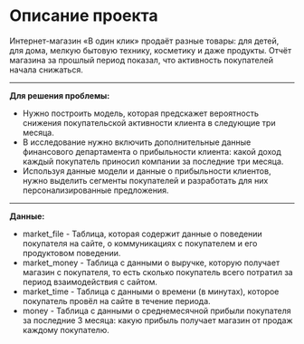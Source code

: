 # Описание проекта


Интернет-магазин «В один клик» продаёт разные товары: для детей, для дома, мелкую бытовую технику, косметику и даже продукты. Отчёт магазина за прошлый период показал, что активность покупателей начала снижаться.

-------------------------------

**Для решения проблемы:**
* Нужно построить модель, которая предскажет вероятность снижения покупательской активности клиента в следующие три месяца.
* В исследование нужно включить дополнительные данные финансового департамента о прибыльности клиента: какой доход каждый покупатель приносил компании за последние три месяца.
* Используя данные модели и данные о прибыльности клиентов, нужно выделить сегменты покупателей и разработать для них персонализированные предложения.

---------------------------------

**Данные:**
* market_file - Таблица, которая содержит данные о поведении покупателя на сайте, о коммуникациях с покупателем и его продуктовом поведении.
* market_money - Таблица с данными о выручке, которую получает магазин с покупателя, то есть сколько покупатель всего потратил за период взаимодействия с сайтом.
* market_time - Таблица с данными о времени (в минутах), которое покупатель провёл на сайте в течение периода.
* money - Таблица с данными о среднемесячной прибыли покупателя за последние 3 месяца: какую прибыль получает магазин от продаж каждому покупателю.
